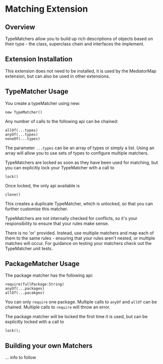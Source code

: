 # Matching Extension

## Overview

TypeMatchers allow you to build up rich descriptions of objects based on their type - the class, superclass chain and interfaces the implement.

## Extension Installation

This extension does not need to be installed, it is used by the MediatorMap extension, but can also be used in other extensions.

## TypeMatcher Usage

You create a typeMatcher using new:

	new TypeMatcher()

Any number of calls to the following api can be chained:

	allOf(...types)
	anyOf(...types)
	noneOf(...types)
	
The parameter `...types` can be an array of types or simply a list. Using an array will allow you to use sets of types to configure multiple matchers.

TypeMatchers are locked as soon as they have been used for matching, but you can explicitly lock your TypeMatcher with a call to

	lock()
	
Once locked, the only api available is

	clone()
	
This creates a duplicate TypeMatcher, which is unlocked, so that you can further customise this matcher.

TypeMatchers are not internally checked for conflicts, so it's your responsibility to ensure that your rules make sense.

There is no 'or' provided. Instead, use multiple matchers and map each of them to the same rules - ensuring that your rules aren't nested, or multiple matches will occur. For guidance on testing your matchers check out the TypeMatcher unit tests.

## PackageMatcher Usage

The package matcher has the following api:

	require(fullPackage:String)
	anyOf(...packages)
	allOf(...pacakges)
	
You can only `require` one package. Multiple calls to `anyOf` and `allOf` can be chained. Multiple calls to `require` will throw an error.

The package matcher will be locked the first time it is used, but can be explicitly locked with a call to

	lock();

## Building your own Matchers

... info to follow